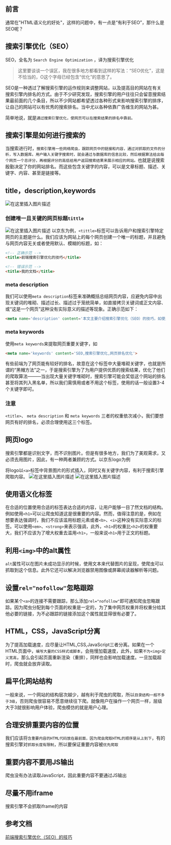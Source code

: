 ## 前言
通常在"HTML语义化的好处"，这样的问题中，有一点是“有利于SEO”，那什么是SEO呢？



## 搜索引擎优化（SEO）

SEO，全名为 `Search Engine Optimization` ，译为搜索引擎优化
>
> 这里要谈谈一个误区，我在很多地方都看到这样的写法：“SEO优化”，这是不恰当的，O这个字母已经包含“优化”的意思了。

SEO是一种透过了解搜索引擎的运作规则来调整网站，以及提高目的网站在有关搜索引擎内排名的方式。由于不少研究发现，搜索引擎的用户往往只会留意搜索结果最前面的几个条目，所以不少网站都希望透过各种形式来影响搜索引擎的排序，让自己的网站可以有优秀的搜索排名。当中尤以各种依靠广告维生的网站为甚。

简单地说，就是`通过搜索引擎优化，使网页可以在搜索结果的排名中靠前。`



## 搜索引擎是如何进行搜索的

当搜索进行时，`搜索引擎用一些网络爬虫，跟踪网页中的链接和内容，通过对抓取的文件的分析，写入数据库。用户输入关键字搜索时，就会通过与数据库的信息比较，然后根据算法给出每个网页一个总评分，再根据评分的高低给用户返回搜索结果来展示相应的网站。`也就是说搜索殷勤决定了你的网站排名。而这些包含关键字的内容，可以是文章标题、描述、关键字、内容、甚至是链接等。



## title，description,keywords

![在这里插入图片描述](https://img-blog.csdnimg.cn/62e30000fdca4b04b95c01f855ce067d.png)



### 创建唯一且关键的网页标题`tittle`

![在这里插入图片描述](https://img-blog.csdnimg.cn/240fe1517a9f468ea6315cf1e85bb5b3.png)
以京东为例，`<tittle>`标签可以告诉用户和搜索引擎特定网页的主题是什么。我们应该为网站上的每个网页创建一个唯一的标题，并且避免与网页内容无关或者使用默认、模糊的标题，如：

```html
<!-- 正确示范 -->
<title>前端搜索引擎优化的技巧</title>

<!-- 错误示范 -->
<title>我的文档</title>

```



### meta description

我们可以使用`meta description`标签来准确概括总结网页内容，应避免内容中出现关键词的堆砌、描述过长、描述过于笼统简单，如直接拷贝关键词或正文内容、或“这是一个网页”这种没有实际意义的描述等现象。正确示范如下：

```html
<meta name='description' content='本文主要介绍搜索引擎优化（SEO）的技巧，如使用title、description、keywords、语义化标签、img的alt属性等。'>
```



### meta keywords

使用`meta keywords`来提取网页重要关键字，如

```html
<meta name='keywords' content='SEO,搜索引擎优化,网页排名优化'>
```

有些前端为了网页能有较好的排名，故意在这个标签中大量堆砌关键字，也就是所谓的“黑帽方法”之一，于是搜索引擎为了为用户提供优质的搜索结果，优化了他们的爬取算法———当出现大量关键字堆砌时，搜索引擎可能会奖低这个网站的排名甚至将其列入黑名单，所以我们需慎用或者不用这个标签，使用的话一般设置3-4个关键字即可。



### 注意
`<title>`、 `meta description` 和 `meta keywords` 三者的权重依次减小，我们要想网页有好的排名，必须合理使用这三个标签。




## 网页logo
搜索引擎都是识别文字，而不识别图片。但是有很多地方，我们为了美观需求，又必须去用图片，因此，有一种两者兼顾的方式。以京东logo为例

将logo以`<a>`标签中背景图片的形式插入，同时又有关键字内容，有利于搜索引擎爬取内容。
![在这里插入图片描述](https://img-blog.csdnimg.cn/ba6f9bae87374dd6828500271d97d248.png)
![在这里插入图片描述](https://img-blog.csdnimg.cn/1fc4b49c28b84ec2ab75f9f6f71a9bf7.png)



## 使用语义化标签
在合适的位置使用合适的标签表达合适的内容，让用户能够一目了然文档的结构。例如使用`<h1>`可以让爬虫知道这是很重要的内容。然而，值得注意的是，例如在想要表达强调时，我们不应该滥用标题元素或者`<b>`、`<i>`这种没有实际意义的标签。可以使用`<em>`、`<strong>`来表示强调，此外，`<h1>`的权重比`<h2>`的权重要大，我们不应该为了增大权重去滥用`<h1>`，一般来说`<h1>`用于正文的标题。



## 利用`<img>`中的alt属性
`alt`属性可以在图片未成功显示的时候，使用文本来代替图片的呈现，使爬虫可以抓取到这个信息。此外它还可以解决浏览器禁用图像或屏幕阅读器解析等问题。



## 设置`rel="nofollow"`忽略跟踪
如果某个`<a>`的连接不需要跟踪，那么添加`rel="nofollow"`即可通知爬虫忽略跟踪。因为爬虫分配到每个页面的权重是一定的，为了集中网页权重并将权重分给其他必要的链接，为不必跟踪的链接添加这个属性就显得很有必要了。



## HTML，CSS，JavaScript分离
为了提高加载速度，应尽量让HTML,CSS,JavaScript三者分离。如果在一个HTML页面中，`编写大量的CSS样式或脚本`，会拖慢加载速度，此外，如果`不为<img>定义宽高`，那么会引起页面重新渲染（重排），同样也会影响加载速度。一旦加载超时，爬虫就会放弃读取。



## 扁平化网站结构

一般来说，一个网站的结构层次越少，越有利于爬虫的爬取，所以`目录结构一般不多于3级`，否则爬虫很容易不愿意继续往下爬。就像用户在操作一个网页一样，层级大于3就很影响用户体验，爬虫模仿的就是用户心理。



## 合理安排重要内容的位置

我们应该将`含重要内容的HTML代码放在最前面，因为爬虫爬取HTML的顺序是从上到下`，有的搜索引擎对`抓取长度有限制`，所以要保证重要内容被`优先爬取`



## 重要内容不要用JS输出
爬虫没有办法读取JavaScript，因此重要内容不要通过JS输出



## 尽量不用iframe
搜索引擎不会抓取iframe的内容




## 参考文档
[前端搜索引擎优化（SEO）的技巧](https://juejin.cn/post/6980167371864424456)